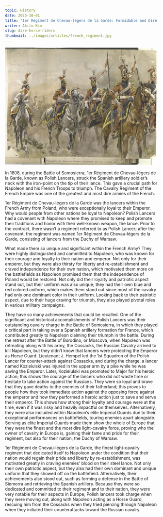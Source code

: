 ```yaml
---
topic: History
date: 2025-10-01
title: "1er Régiment de Chevau-légers de la Garde: Formidable and Dire Horse Riders"
writer: Akito Kim
slug: dire-horse-riders
thumbnail: ../images/articles/french_regiment.jpg
---
```

![](../images/articles/french_regiment.jpg)

In 1808, during the Battle of Somosierra, 1er Régiment de Chevau-légers de la Garde, known as Polish Lancers, struck the Spanish artillery soldier’s neck with the iron-point on the tip of their lance. This gave a crucial path for Napoleon and his French Troops to triumph. The Cavalry Regiment of the French Empire was one of the greatest and most dire armies of the French.

1er Régiment de Chevau-légers de la Garde was the lancers within the French Army from Poland, who were exceptionally loyal to their Emperor. Why would people from other nations be loyal to Napoleon? Polish Lancers had a covenant with Napoleon where they promised to keep and promote their traditions and honor with their well-known weapon, the lance. Prior to the contract, there wasn’t a regiment referred to as Polish Lancer; after the covenant, the regiment was named 1er Régiment de Chevau-légers de la Garde, consisting of lancers from the Duchy of Warsaw.

What made them so unique and significant within the French Army? They were highly distinguished and committed to Napoleon, who was known for their courage and loyalty to their nation and emperor. Not only for their emperor, but they were also thirsty for liberty and re-establishment and craved independence for their own nation, which motivated them more on the battlefields as Napoleon promised them that the independence of Poland would be restored. Not only did their loyalty and patriotic aspect stand out, but their uniform was also unique; they had their own blue and red colored uniform, which makes them stand out since most of the cavalry had only one dominant color in their uniform. Looking back to their patriotic aspect, due to their huge craving for triumph, they also played pivotal roles in various military campaigns.
	
They have so many achievements that could be recalled. One of the significant and historical accomplishments of Polish Lancers was their outstanding cavalry charge in the Battle of Somosierra, in which they played a critical part in taking over a Spanish artillery formation for France, which contributed greatly to Napoleon claiming their triumph in the battle. During the retreat after the Battle of Borodino, or Moscova, when Napoleon was retreating along with his army, the Cossacks, the Russian Cavalry arrived to kill Napoleon,  but they didn’t know that lancers were protecting the Emperor as Horse Guard. Lieutenant J. Hempel led the 1st Squadron of the Polish Lancer for counter-attack against Cossacks, and during the charge, a lancer named Kozielulski was injured in the upper arm by a pike while he was saving the Emperor. Later, Kozielulski was promoted to Major for his heroic action; this shows the courage of the lancers who did not waste time or hesitate to take action against the Russians. They were so loyal and brave that they gave deaths to the enemies of their fatherland; this proves to people how they took immediate action against the opposing force against the emperor and how they performed a heroic action just to save and serve their emperor. This shows how strong their loyalty and courage were at the time, even if it was risky and heavily impactful on themselves. Alternatively, they were also included within Napoleon’s elite Imperial Guards due to their exceptional performances on battlefields, touring enemies apart alongside. Serving as elite Imperial Guards made them show the whole of Europe that they were the finest and the most dire light-cavalry force, proving who the owner of cavalry in Europe is, gaining their fame and pride for their regiment, but also for their nation, the Duchy of Warsaw.

1er Régiment de Chevau-légers de la Garde, the finest light-cavalry regiment that dedicated itself to Napoleon under the condition that their nation would regain their pride and liberty by re-establishment, was motivated greatly in craving enemies' blood on their steel lance. Not only their own patriotic aspect, but they also had their own dominant and unique uniform that they showed off on the battlefield. Alternatively, their achievements also stood out, such as forming a defense in the Battle of Siemorra and retrieving the Spanish artillery. Because they were so dedicated and committed to their regiment and to their nation, they were very notable for their aspects in Europe; Polish lancers took charge when they were moving out, along with Napoleon acting as a Horse Guard, rescuing him from the Cossacks when they tried piercing through Napoleon when they initiated their counterattacks toward the Russian cavalry.
